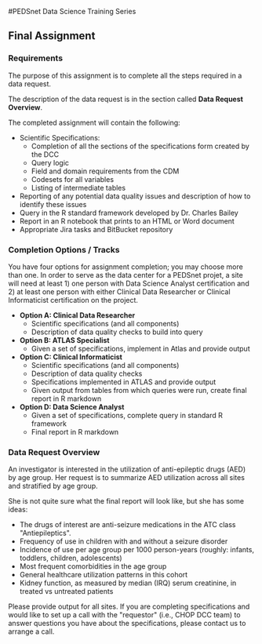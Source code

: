 #PEDSnet Data Science Training Series

## Final Assignment

### Requirements

The purpose of this assignment is to complete all the steps required in a data request. 

The description of the data request is in the section called **Data Request Overview**. 

The completed assignment will contain the following:

* Scientific Specifications:
	* Completion of all the sections of the specifications form created by the DCC
	* Query logic
	* Field and domain requirements from the CDM
	* Codesets for all variables
	* Listing of intermediate tables
* Reporting of any potential data quality issues and description of how to identify these issues
* Query in the R standard framework developed by Dr. Charles Bailey 
* Report in an R notebook that prints to an HTML or Word document
* Appropriate Jira tasks and BitBucket repository

### Completion Options / Tracks

You have four options for assignment completion; you may choose more than one.  In order to serve as the data center for a PEDSnet projet, a site will need at least 1) one person with Data Science Analyst certification and 2) at least one person with either Clinical Data Researcher or Clinical Informaticist certification on the project.

* **Option A: Clinical Data Researcher** 
	* Scientific specifications (and all components)
	* Description of data quality checks to build into query
* **Option B: ATLAS Specialist**
	* Given a set of specifications, implement in Atlas and provide output
* **Option C: Clinical Informaticist**
	* Scientific specifications (and all components)
	* Description of data quality checks 
	* Specifications implemented in ATLAS and provide output
	* Given output from tables from which queries were run, create final report in R markdown
* **Option D: Data Science Analyst**
	* Given a set of specifications, complete query in standard R framework
	* Final report in R markdown
	
### Data Request Overview

An investigator is interested in the utilization of anti-epileptic drugs (AED) by age group. Her request is to summarize AED utilization across all sites and stratified by age group. 

She is not quite sure what the final report will look like, but she has some ideas:

* The drugs of interest are anti-seizure medications in the ATC class "Antiepileptics". 
* Frequency of use in children with and without a seizure disorder
* Incidence of use per age group per 1000 person-years (roughly: infants, toddlers, children, adolescents)
* Most frequent comorbidities in the age group
* General healthcare utilization patterns in this cohort
* Kidney function, as measured by median (IRQ) serum creatinine, in treated vs untreated patients


Please provide output for all sites. If you are completing specifications and would like to set up a call with the "requestor" (i.e., CHOP DCC team) to answer questions you have about the specifications, please contact us to arrange a call.


